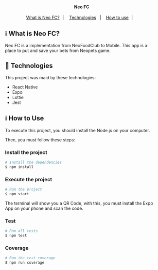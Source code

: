 <h4 align="center"> 
	Neo FC
</h4>

<p align="center">
  <a href="#information_source-what-is-neo-fc">What is Neo FC?</a>&nbsp;&nbsp;&nbsp;|&nbsp;&nbsp;&nbsp;
  <a href="#rocket-technologies">Technologies</a>&nbsp;&nbsp;&nbsp;|&nbsp;&nbsp;&nbsp;
  <a href="#information_source-how-to-use">How to use</a>&nbsp;&nbsp;&nbsp;|&nbsp;&nbsp;&nbsp;
</p>

## :information_source: What is Neo FC?

Neo FC is a implementation from NeoFoodClub to Mobile. This app is a place to put and save your bets from Neopets game. 


## :rocket: Technologies

This project was maid by these technologies:
- React Native
- Expo
- Lottie
- Jest

## :information_source: How to Use

To execute this project, you should install the Node.js on your computer.

Then, you must follow these steps:

### Install the project

```bash
# Install the dependencies
$ npm install
```

### Execute the project

```bash
# Run the project
$ npm start
```

The terminal will show you a QR Code, with this, you must install the Expo App on your phone and scan the code.

### Test

```bash
# Run all tests
$ npm test
```

### Coverage

```bash
# Run the test coverage
$ npm run coverage
```